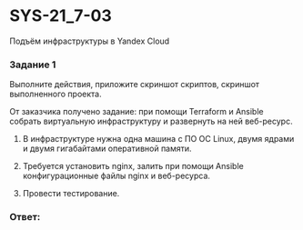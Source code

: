# SYS-21_7-03
Подъём инфраструктуры в Yandex Cloud
### Задание 1
Выполните действия, приложите скриншот скриптов, скриншот выполненного проекта.

От заказчика получено задание: при помощи Terraform и Ansible собрать виртуальную инфраструктуру и развернуть на ней веб-ресурс.

1. В инфраструктуре нужна одна машина с ПО ОС Linux, двумя ядрами и двумя гигабайтами оперативной памяти.

2. Требуется установить nginx, залить при помощи Ansible конфигурационные файлы nginx и веб-ресурса.

3. Провести тестирование.

### Ответ:
